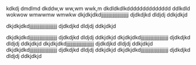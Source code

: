 kdkdj
dmdlmd
dkddw,w
ww,wm
wwk,m
dkdldkdlkdddddddddddddd
ddlkdld
wokwow
wmwwmw
wmwkw
dkjdkjdkdjjjjjjjjjjjjjjjjjjjjjj
djdkdjkd
dldjdj
ddkjdkjd

dkjdkjdkdjjjjjjjjjjjjjjjjjjjjjj
djdkdjkd
dldjdj
ddkjdkjd

dkjdkjdkdjjjjjjjjjjjjjjjjjjjjjj
djdkdjkd
dldjdj
ddkjdkjd
dkjdkjdkdjjjjjjjjjjjjjjjjjjjjjj
djdkdjkd
dldjdj
ddkjdkjd
dkjdkjdkdjjjjjjjjjjjjjjjjjjjjjj
djdkdjkd
dldjdj
ddkjdkjd
dkjdkjdkdjjjjjjjjjjjjjjjjjjjjjj
djdkdjkd
dldjdj
ddkjdkjd
dkjdkjdkdjjjjjjjjjjjjjjjjjjjjjj
djdkdjkd
dldjdj
ddkjdkjd

